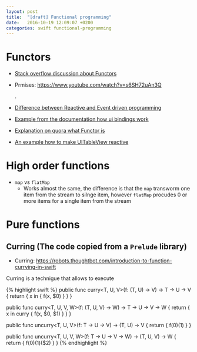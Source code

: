 ```yaml
---
layout: post
title:  "[draft] Functional programming"
date:   2016-10-19 12:09:07 +0200
categories: swift functional-programming
---
```


# Functors
* [Stack overflow discussion about Functors](http://stackoverflow.com/questions/2030863/in-functional-programming-what-is-a-functor)



* Prmises: https://www.youtube.com/watch?v=s6SH72uAn3Q

  .


* [Difference between Reactive and Event driven programming](http://stackoverflow.com/questions/34495117/how-is-reactive-programming-different-than-event-driven-programming)

* [Example from the documentation how ui bindings work](https://github.com/ReactiveX/RxSwift/blob/master/Documentation/Examples.md)
* [Explanation on quora what Functor is](https://www.quora.com/Functional-Programming-What-is-a-functor)
* [An example how to make UITableView reactive](https://github.com/ReactiveX/RxSwift/blob/master/RxExample/RxExample/Examples/SimpleTableViewExample/SimpleTableViewExampleViewController.swift)


# High order functions
* `map` vs `flatMap`
  * Works almost the same, the difference is that the `map` transworm one item from the stream to silnge item, however `flatMap` procudes 0 or more items for a single item from the stream


# Pure functions


## Curring (The code copied from a `Prelude` library)

* Curring: https://robots.thoughtbot.com/introduction-to-function-currying-in-swift

Curring is a technigue that allows to execute 

{% highlight swift %}
public func curry<T, U, V>(f: (T, U) -> V) -> T -> U -> V {
    return { x in { f(x, $0)   }   }
}

public func curry<T, U, V, W>(f: (T, U, V) -> W) -> T -> U -> V -> W {
    return { x in curry { f(x, $0, $1) } }
}

public func uncurry<T, U, V>(f: T -> U -> V) -> (T, U) -> V {
    return { f($0)($1) }
}

public func uncurry<T, U, V, W>(f: T -> U -> V -> W) -> (T, U, V) -> W {
    return { f($0)($1)($2) }
}
{% endhighlight %}
